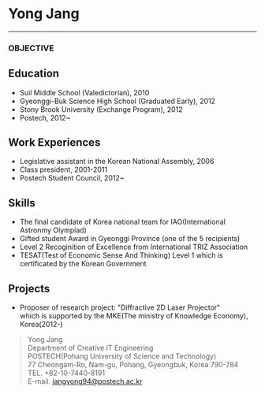 # Yong Jang
***

### OBJECTIVE ###



## Education ##

- Suil Middle School (Valedictorian), 2010
- Gyeonggi-Buk Science High School (Graduated Early), 2012
- Stony Brook University (Exchange Program), 2012
- Postech, 2012~

## Work Experiences ##

- Legislative assistant in the Korean National Assembly, 2006
- Class president, 2001-2011
- Postech Student Council, 2012~

## Skills ##

* The final candidate of Korea national team for IAO(International Astronmy Olympiad)
* Gifted student Award in Gyeonggi Province (one of the 5 recipients)
* Level 2 Recoginition of Excellence from International TRIZ Association
* TESAT(Test of Economic Sense And Thinking) Level 1 which is certificated by the Korean Government

## Projects ##

- Proposer of research project: "Diffractive 2D Laser Projector"<br/>
  which is supported by the MKE(The ministry of Knowledge Economy), Korea(2012-)


>Yong Jang<br/>
Department of Creative IT Engineering<br/>
POSTECH(Pohang University of Science and Technology)<br/>
77 Cheongam-Ro, Nam-gu, Pohang, Gyeongbuk, Korea 790-784<br/>
TEL. +82-10-7440-8191<br/>
>E-mail. jangyong94@postech.ac.kr<br/>
